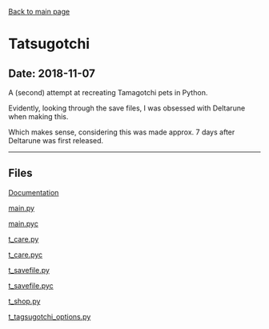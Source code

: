 [Back to main page](/)

# Tatsugotchi

## Date: 2018-11-07

A (second) attempt at recreating Tamagotchi pets in Python.

Evidently, looking through the save files, I was obsessed with Deltarune when making this.

Which makes sense, considering this was made approx. 7 days after Deltarune was first released.

-----

## Files

[Documentation](Documentation)

[main.py](main.py)

[main.pyc](main.pyc)

[t_care.py](t_care.py)

[t_care.pyc](t_care.pyc)

[t_savefile.py](t_savefile.py)

[t_savefile.pyc](t_savefile.pyc)

[t_shop.py](t_shop.py)

[t_tagsugotchi_options.py](t_tagsugotchi_options.py)